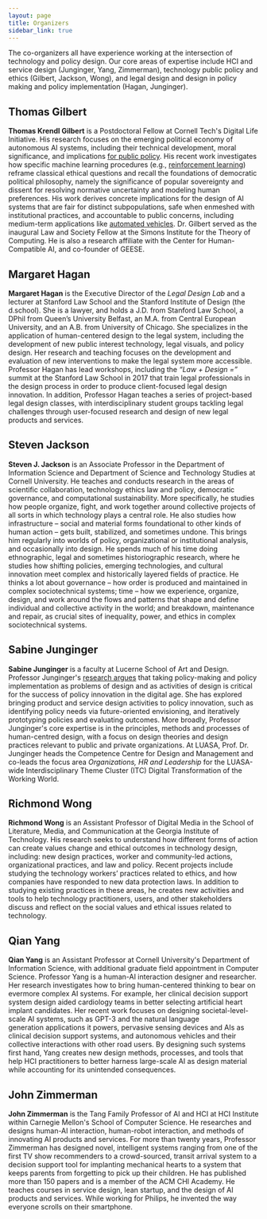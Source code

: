 ```yaml
---
layout: page
title: Organizers
sidebar_link: true
---
```


The co-organizers all have experience working at the intersection of technology and policy design. Our core areas of expertise include HCI and service design (Junginger, Yang, Zimmerman), technology public policy and ethics (Gilbert, Jackson, Wong), and legal design and design in policy making and policy implementation (Hagan, Junginger). 

##  Thomas Gilbert
**Thomas Krendl Gilbert** is a Postdoctoral Fellow at Cornell Tech's Digital Life Initiative. His research focuses on the emerging political economy of autonomous AI systems, including their technical development, moral significance, and implications [for public policy](https://www.sciencedirect.com/science/article/pii/S0004370221001065).  His recent work investigates how specific machine learning procedures (e.g., [reinforcement learning](https://cltc.berkeley.edu/reward-reports/)) reframe classical ethical questions and recall the foundations of democratic political philosophy, namely the significance of popular sovereignty and dissent for resolving normative uncertainty and modeling human preferences. His work derives concrete implications for the design of AI systems that are fair for distinct subpopulations, safe when enmeshed with institutional practices, and accountable to public concerns, including medium-term applications like [automated vehicles](https://arxiv.org/pdf/2205.07395.pdf). 
Dr. Gilbert served as the inaugural Law and Society Fellow at the Simons Institute for the Theory of Computing. He is also a research affiliate with the Center for Human-Compatible AI, and co-founder of GEESE. 

## Margaret Hagan
**Margaret Hagan** is the Executive Director of the *Legal Design Lab* and a lecturer at Stanford Law School and the Stanford Institute of Design (the d.school). 
She is a lawyer, and holds a J.D. from Stanford Law School, a DPhil from Queen’s University Belfast, an M.A. from Central European University, and an A.B. from University of Chicago. She specializes in the application of human-centered design to the legal system, including the development of new public interest technology, legal visuals, and policy design. Her research and teaching focuses on the development and evaluation of new interventions to make the legal system more accessible.
Professor Hagan has lead workshops, including the *“Law + Design =”* summit at the Stanford Law School in 2017 that train legal professionals in the design process in order to produce client-focused legal design innovation. 
In addition, Professor Hagan teaches a series of project-based legal design classes, with interdisciplinary student groups tackling legal challenges through user-focused research and design of new legal products and services.

## Steven Jackson
**Steven J. Jackson** is an Associate Professor in the Department of Information Science and Department of Science and Technology Studies at Cornell University. He teaches and conducts research in the areas of scientific collaboration, technology ethics law and policy, democratic governance, and computational sustainability. More specifically, he studies how people organize, fight, and work together around collective projects of all sorts in which technology plays a central role. He also studies how infrastructure – social and material forms foundational to other kinds of human action – gets built, stabilized, and sometimes undone. This brings him regularly into worlds of policy, organizational or institutional analysis, and occasionally into design. He spends much of his time doing ethnographic, legal and sometimes historiographic research, where he studies how shifting policies, emerging technologies, and cultural innovation meet complex and historically layered fields of practice. He thinks a lot about governance – how order is produced and maintained in complex sociotechnical systems; time – how we experience, organize, design, and work around the flows and patterns that shape and define individual and collective activity in the world; and breakdown, maintenance and repair, as crucial sites of inequality, power, and ethics in complex sociotechnical systems.

## Sabine Junginger
**Sabine Junginger** is a faculty at Lucerne School of Art and Design.
Professor Junginger's [research argues](https://ojs.unbc.ca/index.php/design/article/view/542) that taking policy-making and policy implementation as problems of design and as activities of design is critical for the success of policy innovation in the digital age.
She has explored bringing product and service design activities to policy innovation, such as identifying policy needs via future-oriented envisioning, and iteratively prototyping policies and evaluating outcomes.
More broadly, Professor Junginger's core expertise is in the principles, methods and processes of human-centred design, with a focus on design theories and design practices relevant to public and private organizations. At LUASA, Prof. Dr. Junginger heads the Competence Centre for Design and Management and co-leads the focus area *Organizations, HR and Leadership* for the LUASA-wide Interdisciplinary Theme Cluster (ITC) Digital Transformation of the Working World. 

## Richmond Wong
**Richmond Wong** is an Assistant Professor of Digital Media in the School of Literature, Media, and Communication at the Georgia Institute of Technology. His research seeks to understand how different forms of action can create values change and ethical outcomes in technology design, including: new design practices, worker and community-led actions, organizational practices, and law and policy. Recent projects include studying the technology workers’ practices related to ethics, and how companies have responded to new data protection laws. In addition to studying existing practices in these areas, he creates new activities and tools to help technology practitioners, users, and other stakeholders discuss and reflect on the social values and ethical issues related to technology.

## Qian Yang
**Qian Yang** is an Assistant Professor at Cornell University's Department of Information Science, with additional graduate field appointment in Computer Science.
Professor Yang is a human-AI interaction designer and researcher. Her research investigates how to bring human-centered thinking to bear on evermore complex AI systems. For example, her clinical decision support system design aided cardiology teams in better selecting artificial heart implant candidates.
Her recent work focuses on designing societal-level-scale AI systems, such as GPT-3 and the natural language generation applications it powers, pervasive sensing devices and AIs as clinical decision support systems, and autonomous vehicles and their collective interactions with other road users.
By designing such systems first hand, Yang creates new design methods, processes, and tools that help HCI practitioners to better harness large-scale AI as design material while accounting for its unintended consequences. 

## John Zimmerman
**John Zimmerman** is the Tang Family Professor of AI and HCI at HCI Institute within Carnegie Mellon's School of Computer Science. He researches and designs human-AI interaction, human-robot interaction, and methods of innovating AI products and services.
For more than twenty years, Professor Zimmerman has designed novel, intelligent systems ranging from one of the first TV show recommenders to a crowd-sourced, transit arrival system to a decision support tool for implanting mechanical hearts to a system that keeps parents from forgetting to pick up their children.
He has published more than 150 papers and is a member of the ACM CHI Academy. He teaches courses in service design, lean startup, and the design of AI products and services. While working for Philips, he invented the way everyone scrolls on their smartphone. 
